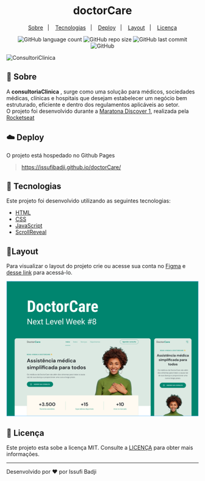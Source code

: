 <h1 align="center" color=" ">
   doctorCare
</h1>

<p align="center">
    <a href="#book-sobre">Sobre</a>&nbsp;&nbsp;&nbsp;|&nbsp;&nbsp;&nbsp;
    <a href="#rocket-tecnologias">Tecnologias</a>&nbsp;&nbsp;&nbsp;|&nbsp;&nbsp;&nbsp;
    <a href="#cloud-deploy">Deploy</a>&nbsp;&nbsp;&nbsp;|&nbsp;&nbsp;&nbsp;
    <a href="#layout">Layout</a>&nbsp;&nbsp;&nbsp;|&nbsp;&nbsp;&nbsp;
    <a href="#memo-licença">Licença</a>
</p>

<p align="center">
   
<img alt="GitHub language count" src="https://img.shields.io/github/languages/count/issufibadji/doctorCare?style=flat-square">

<img alt="GitHub repo size" src="https://img.shields.io/github/repo-size/issufibadji/doctorCare?style=flat-square">

<img alt="GitHub last commit" src="https://img.shields.io/github/last-commit/issufibadji/doctorCare?style=flat-square">

<img alt="GitHub" src="https://img.shields.io/github/license/issufibadji/doctorCare?style=flat-square">
</p>

![ConsultoriClinica](https://user-images.githubusercontent.com/45535344/174165483-fd31de2e-7ac5-431f-842a-b1b73f715fcc.gif)

## :book: Sobre

A **consultoriaClinica**
, surge como uma solução para médicos, sociedades médicas, clínicas e hospitais que desejam estabelecer um negócio bem estruturado, eficiente e dentro dos regulamentos aplicáveis ao setor.<br>
O projeto foi desenvolvido durante a [Maratona Discover 1](https://maratonadiscover.rocketseat.com.br/), realizada pela [Rocketseat](https://www.rocketseat.com.br/)

## :cloud: Deploy

O projeto está hospedado no Github Pages

> https://issufibadji.github.io/doctorCare/

## :rocket: Tecnologias

Este projeto foi desenvolvido utilizando as seguintes tecnologias:

- [HTML]()
- [CSS]()
- [JavaScript]()
- [ScrollReveal](https://scrollrevealjs.org/)

## 🔖Layout

Para visualizar o layout do projeto crie ou acesse sua conta no [Figma](https://figma.com) e [desse link](https://www.figma.com/community/file/1102912263666619803) para acessá-lo.

![ConsultoriClinica](https://github.com/issufibadji/doctorCare/blob/master/doctorCare1.png)

## :memo: Licença

Este projeto esta sobe a licença MIT. Consulte a [LICENÇA](https://github.com/issufibadji/doctorCare/blob/master/LICENSE) para obter mais informações.

---

Desenvolvido por :heart: por Issufi Badji
